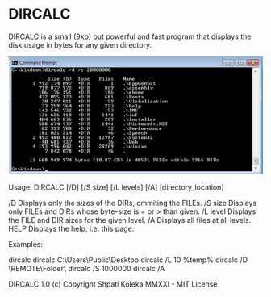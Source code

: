 # DIRCALC

DIRCALC is a small (9kb) but powerful and fast program that displays the disk usage in bytes for any given directory.

![DIRCALC](dircalc.png "DIRCALC")

Usage: DIRCALC [/D] [/S size] [/L levels] [/A] [directory_location]

 /D       Displays only the sizes of the DIRs, ommiting the FILEs.
 /S size  Displays only FILEs and DIRs whose byte-size is = or > than given.
 /L level Displays the FILE and DIR sizes for the given level. 
 /A       Displays all files at all levels. 
 HELP     Displays the help, i.e. this page.

Examples:

 dircalc 
 dircalc C:\Users\Public\Desktop 
 dircalc /L 10 %temp% 
 dircalc /D \\REMOTE\Folder\ 
 dircalc /S 1000000 
 dircalc /A 

DIRCALC 1.0 (c) Copyright Shpati Koleka MMXXI - MIT License